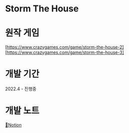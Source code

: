 # Storm The House
 
# 원작 게임
 [https://www.crazygames.com/game/storm-the-house-2]
 [https://www.crazygames.com/game/storm-the-house-3]
 
# 개발 기간
2022.4 - 진행중

# 개발 노트
[📝Notion](https://brick-clerk-b88.notion.site/Storm-the-house-dedcb4dd56b04b66a758c5d62a69c996)

